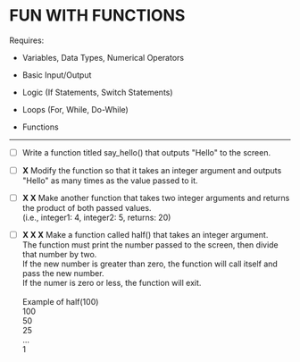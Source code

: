 # FUN WITH FUNCTIONS

Requires:

- Variables, Data Types, Numerical Operators

- Basic Input/Output

- Logic (If Statements, Switch Statements)

- Loops (For, While, Do-While)

- Functions

---

- [ ] Write a function titled say_hello() that outputs "Hello" to the screen.

- [ ] **X** Modify the function so that it takes an integer argument and outputs "Hello" as many times as the value passed to it.

- [ ] **X X** Make another function that takes two integer arguments and returns the product of both passed values.\
(i.e., integer1: 4, integer2: 5, returns: 20)

- [ ] **X X X** Make a function called half() that takes an integer argument.\
The function must print the number passed to the screen, then divide that number by two.\
If the new number is greater than zero, the function will call itself and pass the new number.\
If the numer is zero or less, the function will exit.\
\
Example of half(100)\
100\
50\
25\
...\
1
